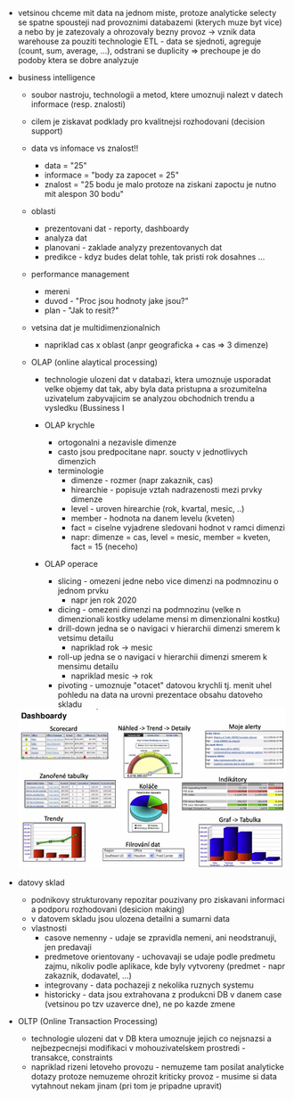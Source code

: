 - vetsinou chceme mit data na jednom miste, protoze analyticke selecty se spatne spousteji nad provoznimi databazemi (kterych muze byt vice) a nebo by je zatezovaly a ohrozovaly bezny provoz -> vznik data warehouse za pouziti technologie ETL - data se sjednoti, agreguje (count, sum, average, ...), odstrani se duplicity => prechoupe je do podoby ktera se dobre analyzuje

- business intelligence
    - soubor nastroju, technologii a metod, ktere umoznuji nalezt v datech informace (resp. znalosti)
    - cilem je ziskavat podklady pro kvalitnejsi rozhodovani (decision support)
    - data vs infomace vs znalost!!
        - data = "25"
        - informace = "body za zapocet = 25"
        - znalost = "25 bodu je malo protoze na ziskani zapoctu je nutno mit alespon 30 bodu"

    - oblasti
        - prezentovani dat - reporty, dashboardy
        - analyza dat
        - planovani - zaklade analyzy prezentovanych dat
        - predikce - kdyz budes delat tohle, tak pristi rok dosahnes ...
    
    - performance management
        - mereni
        - duvod - "Proc jsou hodnoty jake jsou?"
        - plan - "Jak to resit?"
    
    - vetsina dat je multidimenzionalnich
        - napriklad cas x oblast (anpr geograficka + cas => 3 dimenze)

    - OLAP (online alaytical processing)
        - technologie ulozeni dat v databazi, ktera umoznuje usporadat velke objemy dat tak, aby byla data pristupna a srozumitelna uzivatelum zabyvajicim se analyzou obchodnich trendu a vysledku (Bussiness I
        - OLAP krychle
            - ortogonalni a nezavisle dimenze
            - casto jsou predpocitane napr. soucty v jednotlivych dimenzich
            - terminologie
                - dimenze - rozmer (napr zakaznik, cas)
                - hirearchie - popisuje vztah nadrazenosti mezi prvky dimenze
                - level - uroven hirearchie (rok, kvartal, mesic, ..)
                - member - hodnota na danem levelu (kveten)
                - fact = ciselne vyjadrene sledovani hodnot v ramci dimenzi
                - napr: dimenze = cas, level = mesic, member = kveten, fact = 15 (neceho)

        - OLAP operace
            - slicing - omezeni jedne nebo vice dimenzi na podmnozinu o jednom prvku
                - napr jen rok 2020
            - dicing - omezeni dimenzi na podmnozinu (velke n dimenzionali kostky udelame mensi m dimenzionalni kostku)
            - drill-down jedna se o navigaci v hierarchii dimenzi smerem k vetsimu detailu
                - napriklad rok -> mesic
            - roll-up jedna se o navigaci v hierarchii dimenzi smerem k mensimu detailu
                - napriklad mesic -> rok
            - pivoting - umoznuje "otacet" datovou krychli tj. menit uhel pohledu na data na urovni prezentace obsahu datoveho skladu 

    <img src="../img/19-business_intelligence/01.png">

- datovy sklad
    - podnikovy strukturovany repozitar pouzivany pro ziskavani informaci a podporu rozhodovani (desicion making)
    - v datovem skladu jsou ulozena detailni a sumarni data
    - vlastnosti
        - casove nemenny - udaje se zpravidla nemeni, ani neodstranuji, jen predavaji
        - predmetove orientovany - uchovavaji se udaje podle predmetu zajmu, nikoliv podle aplikace, kde byly vytvoreny (predmet - napr zakaznik, dodavatel, ...)
        - integrovany - data pochazeji z nekolika ruznych systemu
        - historicky - data jsou extrahovana z produkcni DB v danem case (vetsinou po tzv uzaverce dne), ne po kazde zmene

- OLTP (Online Transaction Processing)
    - technologie ulozeni dat v DB ktera umoznuje jejich co nejsnazsi a nejbezpecnejsi modifikaci v mohouzivatelskem prostredi - transakce, constraints
    - napriklad rizeni letoveho provozu - nemuzeme tam posilat analyticke dotazy protoze nemuzeme ohrozit kriticky provoz - musime si data vytahnout nekam jinam (pri tom je pripadne upravit)